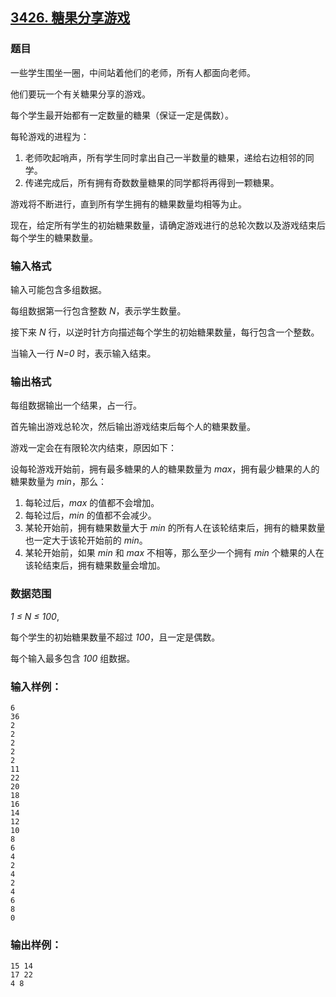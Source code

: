 ## [3426. 糖果分享游戏](https://www.acwing.com/problem/content/3429/)

### 题目

一些学生围坐一圈，中间站着他们的老师，所有人都面向老师。

他们要玩一个有关糖果分享的游戏。

每个学生最开始都有一定数量的糖果（保证一定是偶数）。

每轮游戏的进程为：

1. 老师吹起哨声，所有学生同时拿出自己一半数量的糖果，递给右边相邻的同学。
2. 传递完成后，所有拥有奇数数量糖果的同学都将再得到一颗糖果。

游戏将不断进行，直到所有学生拥有的糖果数量均相等为止。

现在，给定所有学生的初始糖果数量，请确定游戏进行的总轮次数以及游戏结束后每个学生的糖果数量。

### 输入格式

输入可能包含多组数据。

每组数据第一行包含整数 *N*，表示学生数量。

接下来 *N* 行，以逆时针方向描述每个学生的初始糖果数量，每行包含一个整数。

当输入一行 *N=0* 时，表示输入结束。

### 输出格式

每组数据输出一个结果，占一行。

首先输出游戏总轮次，然后输出游戏结束后每个人的糖果数量。

游戏一定会在有限轮次内结束，原因如下：

设每轮游戏开始前，拥有最多糖果的人的糖果数量为 *max*，拥有最少糖果的人的糖果数量为 *min*，那么：

1. 每轮过后，*max* 的值都不会增加。
2. 每轮过后，*min* 的值都不会减少。
3. 某轮开始前，拥有糖果数量大于 *min* 的所有人在该轮结束后，拥有的糖果数量也一定大于该轮开始前的 *min*。
4. 某轮开始前，如果 *min* 和 *max* 不相等，那么至少一个拥有 *min* 个糖果的人在该轮结束后，拥有糖果数量会增加。

### 数据范围

*1 ≤ N ≤ 100*,

每个学生的初始糖果数量不超过 *100*，且一定是偶数。

每个输入最多包含 *100* 组数据。

### 输入样例：

```
6
36
2
2
2
2
2
11
22
20
18
16
14
12
10
8
6
4
2
4
2
4
6
8
0
```

### 输出样例：

```
15 14
17 22
4 8
```

